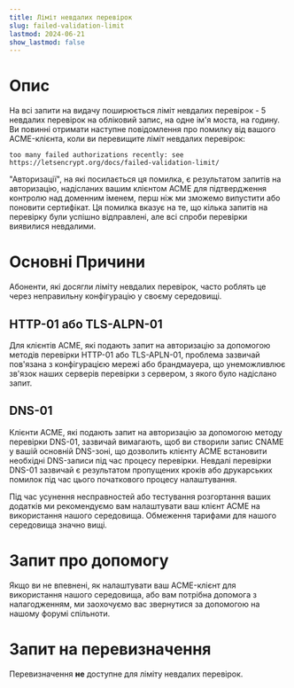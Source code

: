 ```yaml
---
title: Ліміт невдалих перевірок
slug: failed-validation-limit
lastmod: 2024-06-21
show_lastmod: false
---
```



# Опис
На всі запити на видачу поширюється ліміт невдалих перевірок - 5 невдалих перевірок на обліковий запис, на одне ім'я моста, на годину.  Ви повинні отримати наступне повідомлення про помилку від вашого ACME-клієнта, коли ви перевищите ліміт невдалих перевірок:

```
too many failed authorizations recently: see https://letsencrypt.org/docs/failed-validation-limit/
```

"Авторизації", на які посилається ця помилка, є результатом запитів на авторизацію, надісланих вашим клієнтом ACME для підтвердження контролю над доменним іменем, перш ніж ми зможемо випустити або поновити сертифікат. Ця помилка вказує на те, що кілька запитів на перевірку були успішно відправлені, але всі спроби перевірки виявилися невдалими.

# Основні Причини

Абоненти, які досягли ліміту невдалих перевірок, часто роблять це через неправильну конфігурацію у своєму середовищі.

## HTTP-01 або TLS-ALPN-01

Для клієнтів ACME, які подають запит на авторизацію за допомогою методів перевірки HTTP-01 або TLS-APLN-01, проблема зазвичай пов'язана з конфігурацією мережі або брандмауера, що унеможливлює зв'язок наших серверів перевірки з сервером, з якого було надіслано запит.

## DNS-01

Клієнти ACME, які подають запит на авторизацію за допомогою методу перевірки DNS-01, зазвичай вимагають, щоб ви створили запис CNAME у вашій основній DNS-зоні, що дозволить клієнту ACME встановити необхідні DNS-записи під час процесу перевірки. Невдалі перевірки DNS-01 зазвичай є результатом пропущених кроків або друкарських помилок під час цього початкового процесу налаштування.

Під час усунення несправностей або тестування розгортання ваших додатків ми рекомендуємо вам налаштувати ваш клієнт ACME на використання нашого середовища.  Обмеження тарифами для нашого середовища значно вищі.

# Запит про допомогу

Якщо ви не впевнені, як налаштувати ваш ACME-клієнт для використання нашого середовища, або вам потрібна допомога з налагодженням, ми заохочуємо вас звернутися за допомогою на нашому форумі спільноти.

# Запит на перевизначення

Перевизначення **не** доступне для ліміту невдалих перевірок.